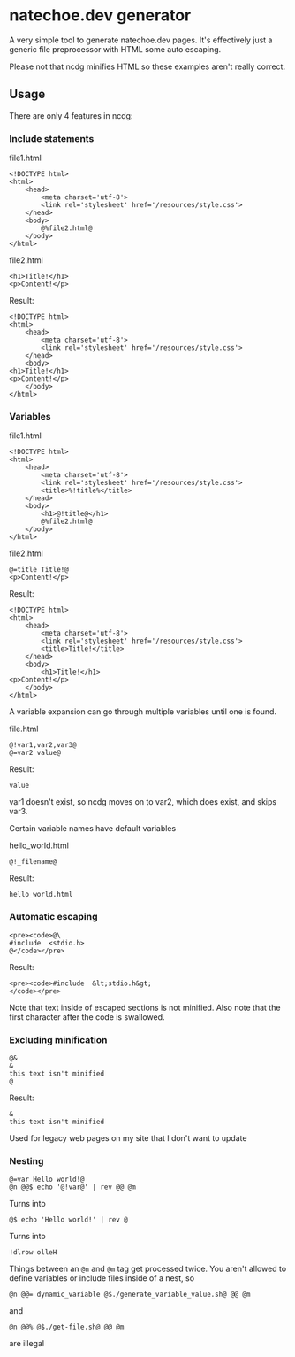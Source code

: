 # natechoe.dev generator

A very simple tool to generate natechoe.dev pages. It's effectively just a
generic file preprocessor with HTML some auto escaping.

Please not that ncdg minifies HTML so these examples aren't really correct.

## Usage

There are only 4 features in ncdg:

### Include statements

file1.html

```
<!DOCTYPE html>
<html>
	<head>
		<meta charset='utf-8'>
		<link rel='stylesheet' href='/resources/style.css'>
	</head>
	<body>
		@%file2.html@
	</body>
</html>
```

file2.html

```
<h1>Title!</h1>
<p>Content!</p>
```

Result:

```
<!DOCTYPE html>
<html>
	<head>
		<meta charset='utf-8'>
		<link rel='stylesheet' href='/resources/style.css'>
	</head>
	<body>
<h1>Title!</h1>
<p>Content!</p>
	</body>
</html>
```

### Variables

file1.html

```
<!DOCTYPE html>
<html>
	<head>
		<meta charset='utf-8'>
		<link rel='stylesheet' href='/resources/style.css'>
		<title>%!title%</title>
	</head>
	<body>
		<h1>@!title@</h1>
		@%file2.html@
	</body>
</html>
```

file2.html

```
@=title Title!@
<p>Content!</p>
```

Result:

```
<!DOCTYPE html>
<html>
	<head>
		<meta charset='utf-8'>
		<link rel='stylesheet' href='/resources/style.css'>
		<title>Title!</title>
	</head>
	<body>
		<h1>Title!</h1>
<p>Content!</p>
	</body>
</html>
```

A variable expansion can go through multiple variables until one is found.

file.html

```
@!var1,var2,var3@
@=var2 value@
```

Result:

```
value
```

var1 doesn't exist, so ncdg moves on to var2, which does exist, and skips var3.

Certain variable names have default variables

hello\_world.html

```
@!_filename@
```

Result:

```
hello_world.html
```

### Automatic escaping

```
<pre><code>@\
#include  <stdio.h>
@</code></pre>
```

Result:

```
<pre><code>#include  &lt;stdio.h&gt;
</code></pre>
```

Note that text inside of escaped sections is not minified. Also note that the
first character after the code is swallowed.

### Excluding minification

```
@&
&
this text isn't minified
@
```

Result:

```
&
this text isn't minified
```

Used for legacy web pages on my site that I don't want to update

### Nesting

```
@=var Hello world!@
@n @@$ echo '@!var@' | rev @@ @m
```

Turns into

```
@$ echo 'Hello world!' | rev @
```

Turns into

```
!dlrow olleH
```

Things between an `@n` and `@m` tag get processed twice. You aren't allowed to
define variables or include files inside of a nest, so

```
@n @@= dynamic_variable @$./generate_variable_value.sh@ @@ @m
```

and

```
@n @@% @$./get-file.sh@ @@ @m
```

are illegal

